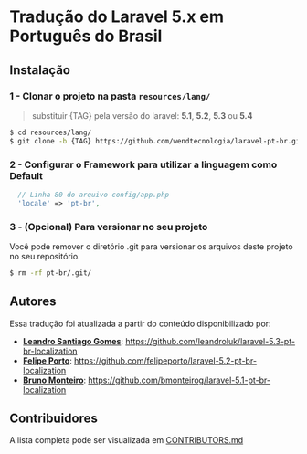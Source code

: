 # Tradução do Laravel 5.x em Português do Brasil

## Instalação

### 1 - Clonar o projeto na pasta `resources/lang/`
> substituir {TAG} pela versão do laravel: **5.1**, **5.2**, **5.3** ou **5.4**
```bash
$ cd resources/lang/
$ git clone -b {TAG} https://github.com/wendtecnologia/laravel-pt-br.git ./pt-br
```

### 2 - Configurar o Framework para utilizar a linguagem como Default
```php
  // Linha 80 do arquivo config/app.php
  'locale' => 'pt-br',
```

### 3 - (Opcional) Para versionar no seu projeto
Você pode remover o diretório .git para versionar os arquivos deste projeto no seu repositório.

```bash
$ rm -rf pt-br/.git/
```

## Autores
Essa tradução foi atualizada a partir do conteúdo disponibilizado por:
  * **[Leandro Santiago Gomes](https://github.com/leandroluk)**: https://github.com/leandroluk/laravel-5.3-pt-br-localization
  * **[Felipe Porto](https://github.com/felipeporto)**:          https://github.com/felipeporto/laravel-5.2-pt-br-localization
  * **[Bruno Monteiro](https://github.com/bmonteirog)**:         https://github.com/bmonteirog/laravel-5.1-pt-br-localization

## Contribuidores
A lista completa pode ser visualizada em [CONTRIBUTORS.md](CONTRIBUTORS.md)
